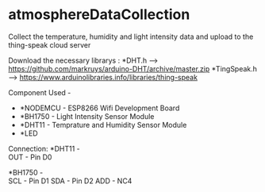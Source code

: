 # atmosphereDataCollection
Collect the temperature, humidity and light intensity data and upload to the thing-speak cloud server

Download the necessary librarys : 
  *DHT.h --> https://github.com/markruys/arduino-DHT/archive/master.zip 
  *TingSpeak.h --> https://www.arduinolibraries.info/libraries/thing-speak
  
 Component Used - 
  - *NODEMCU - ESP8266 Wifi Development Board
  - *BH1750 - Light Intensity Sensor Module
  - *DHT11 - Temprature and Humidity Sensor Module
  - *LED 
  
 Connection:
   *DHT11 -   
    OUT    -   Pin D0

   *BH1750 -   
     SCL    -   Pin D1
     SDA    -   Pin D2
     ADD    -   NC4

